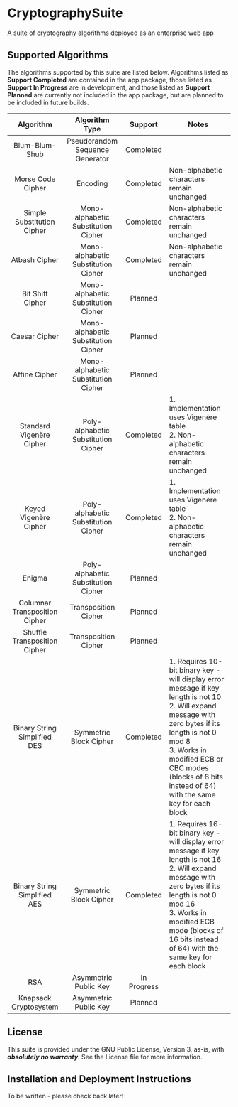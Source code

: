 # CryptographySuite
A suite of cryptography algorithms deployed as an enterprise web app

## Supported Algorithms
The algorithms supported by this suite are listed below. Algorithms listed as **Support Completed** are contained in
the app package, those listed as **Support In Progress** are in development, and those listed as **Support Planned** 
are currently not included in the app package, but are planned to be included in future builds.

|            Algorithm            |           Algorithm Type            |   Support   | Notes                                                                                                                                                                                                                                                                   |
|:-------------------------------:|:-----------------------------------:|:-----------:|-------------------------------------------------------------------------------------------------------------------------------------------------------------------------------------------------------------------------------------------------------------------------|
|         Blum-Blum-Shub          |   Pseudorandom Sequence Generator   |  Completed  |                                                                                                                                                                                                                                                                         | 
|        Morse Code Cipher        |              Encoding               |  Completed  | Non-alphabetic characters remain unchanged                                                                                                                                                                                                                              |
|   Simple Substitution Cipher    | Mono-alphabetic Substitution Cipher |  Completed  | Non-alphabetic characters remain unchanged                                                                                                                                                                                                                              |
|          Atbash Cipher          | Mono-alphabetic Substitution Cipher |  Completed  | Non-alphabetic characters remain unchanged                                                                                                                                                                                                                              |
|        Bit Shift Cipher         | Mono-alphabetic Substitution Cipher |   Planned   |                                                                                                                                                                                                                                                                         |
|          Caesar Cipher          | Mono-alphabetic Substitution Cipher |   Planned   |                                                                                                                                                                                                                                                                         |
|          Affine Cipher          | Mono-alphabetic Substitution Cipher |   Planned   |                                                                                                                                                                                                                                                                         |
| Standard Vigen&egrave;re Cipher | Poly-alphabetic Substitution Cipher |  Completed  | 1. Implementation uses Vigen&egrave;re table<br/>2. Non-alphabetic characters remain unchanged                                                                                                                                                                          |
|  Keyed Vigen&egrave;re Cipher   | Poly-alphabetic Substitution Cipher |  Completed  | 1. Implementation uses Vigen&egrave;re table<br/>2. Non-alphabetic characters remain unchanged                                                                                                                                                                          |
|             Enigma              | Poly-alphabetic Substitution Cipher |   Planned   |                                                                                                                                                                                                                                                                         |
|  Columnar Transposition Cipher  |        Transposition Cipher         |   Planned   |                                                                                                                                                                                                                                                                         |
|  Shuffle Transposition Cipher   |        Transposition Cipher         |   Planned   |                                                                                                                                                                                                                                                                         |
|  Binary String Simplified DES   |       Symmetric Block Cipher        |  Completed  | 1. Requires 10-bit binary key - will display error message if key length is not 10<br/>2. Will expand message with zero bytes if its length is not  0 mod 8<br/>3. Works in modified ECB or CBC modes (blocks of 8 bits instead of 64) with the same key for each block |
|  Binary String Simplified AES   |       Symmetric Block Cipher        |  Completed  | 1. Requires 16-bit binary key - will display error message if key length is not 16<br/>2. Will expand message with zero bytes if its length is not 0 mod 16<br/>3. Works in modified ECB mode (blocks of 16 bits instead of 64) with the same key for each block        |
|               RSA               |        Asymmetric Public Key        | In Progress |                                                                                                                                                                                                                                                                         |
|      Knapsack Cryptosystem      |        Asymmetric Public Key        |   Planned   |                                                                                                                                                                                                                                                                         |
       
## License
This suite is provided under the GNU Public License, Version 3, as-is, with **_absolutely no warranty_**.
See the License file for more information.

## Installation and Deployment Instructions
To be written - please check back later!
